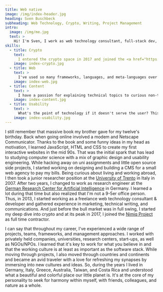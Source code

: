 ```yaml
---
title: Web native
image: /img/index-header.jpg
heading: Sven Buschbeck
subheading: Web Technology, Crypto, Writing, Project Management
intro:
  image: /img/me.jpg
  text: >
    Hi! I'm Sven, I work as web technology consultant, full-stack dev, (technical) writer, and crypto evangelist. I love applied technologies and believe in the power Open Source.
skills:
  - title: Crypto
    text:
      I entered the crypto space in 2017 and joined the <a href="https://nimiq.com" target="_blank">Nimiq</a> project the same year. I contributed to front-end work (e.g. <a href="https://fastspot.io/ target="_blank">fastspot.io</a>, <a href="https://www.nimiq.com/staking-calculator/" target="_blank">staking calculator</a>) and content creation until mid-2022. I'm excited about the unlocking the potential of crypto for the society at large, advancing L1 and L2 technologies, as well as improving usability and privacy, and pushing for wider adoption.
    image: index-crypto.jpg
  - title: Web
    text: >
      I've used so many frameworks, languages, and meta-languages over the years that I feel at home with them all. What matters is the usability of the user interface and the clarity and extensibility of the code infrastructure. Lately I've been using Vue.js with Typescript, HTML/Pug, Sass/Stylus, and Ionic mostly.
    image: index-web.jpg
  - title: Content
    text: >
      I have a passion for explaining technical topics to curious non-technical people. Over the years, this has driven me to develop my communication and writing skills. I enjoy writing blog posts, leading workshops, and understanding and explaining technology in one-on-one sessions.
    image: index-content.jpg
  - title: Usability
    text: >
      What's the point of technology if it doesn't serve the user? This question has been my guiding principle and way of thinking since university. It is the driving force behind finding the optimal trade-off between features, security, performance on the one hand and usability on the other.
    image: index-usability.jpg
---
```

I still remember that massive book my brother gave for my twelve's birthday. Back when going online involved a modem and Netscape Communicator. Thanks to the book and some funny ideas in my head as motivation, I learned JavaScript, HTML and CSS to create my first interactive websites in the mid 90s. That was the initial spark that has lead to studying computer science with a mix of graphic design and usability engineering. While hacking away on uni assignments and little open source side projects, I started working on designing and building a CMS for a small web agency to pay my bills. Being curious about living and working abroad, I then took a junior researcher position at the [University of Trento](unitn.it/en) in Italy in 2007. After two years, I changed to work as research engineer at the [German Research Center for Artificial Intelligence](https://dfki.de/en/web) in Germany. I learned a lot during that time but also realized that I'm not a 9-5er office person. Thus, in 2013, I started working as a freelance web technology consultant &amp; developer and gathered experience in marketing, technical writing, and communications. And just before the bull market was in full swing, I started my deep dive into crypto and at its peak in 2017, I joined the [Nimiq Project](https://nimiq.com) as full time contractor. 

I can say that throughout my career, I've experienced a wide range of projects, teams, frameworks, and  management approaches. I worked with privately held companies, universities, research centers, start-ups, as well as NGOs/NPOs. I learned that it's key to work for what you believe in and that the working culture is at least as important as the software stack. While moving through projects, I also moved through countries and continents and became an avid traveler with a love for refreshing my synapses by immersing into new cultures and ideas. So, during the years I lived in Germany, Italy, Greece, Australia, Taiwan, and Costa Rica and understood what a beautiful and colorful place our little planet is. It's at the core of my personality to seek for harmony within myself, with friends, colleagues, and nature as a whole.
